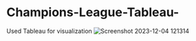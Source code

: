 # Champions-League-Tableau-
Used Tableau for visualization
![Screenshot 2023-12-04 121314](https://github.com/rameestheanalyst/Champions-League-Tableau-/assets/146474600/c0ea024d-20f0-4fd8-ad45-d90b31a8b50d)
